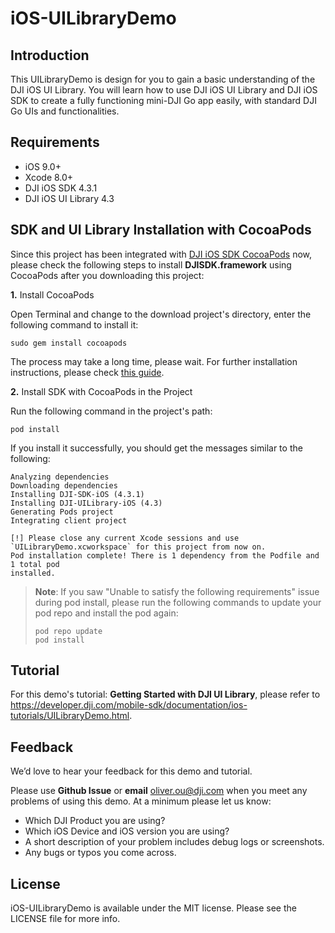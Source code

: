 # iOS-UILibraryDemo

## Introduction

This UILibraryDemo is design for you to gain a basic understanding of the DJI iOS UI Library. You will learn how to use DJI iOS UI Library and DJI iOS SDK to create a fully functioning mini-DJI Go app easily, with standard DJI Go UIs and functionalities. 

## Requirements

 - iOS 9.0+
 - Xcode 8.0+
 - DJI iOS SDK 4.3.1
 - DJI iOS UI Library 4.3

## SDK and UI Library Installation with CocoaPods

Since this project has been integrated with [DJI iOS SDK CocoaPods](https://cocoapods.org/pods/DJI-SDK-iOS) now, please check the following steps to install **DJISDK.framework** using CocoaPods after you downloading this project:

**1.** Install CocoaPods

Open Terminal and change to the download project's directory, enter the following command to install it:

~~~
sudo gem install cocoapods
~~~

The process may take a long time, please wait. For further installation instructions, please check [this guide](https://guides.cocoapods.org/using/getting-started.html#getting-started).

**2.** Install SDK with CocoaPods in the Project

Run the following command in the project's path:

~~~
pod install
~~~

If you install it successfully, you should get the messages similar to the following:

~~~
Analyzing dependencies
Downloading dependencies
Installing DJI-SDK-iOS (4.3.1)
Installing DJI-UILibrary-iOS (4.3)
Generating Pods project
Integrating client project

[!] Please close any current Xcode sessions and use `UILibraryDemo.xcworkspace` for this project from now on.
Pod installation complete! There is 1 dependency from the Podfile and 1 total pod
installed.
~~~

> **Note**: If you saw "Unable to satisfy the following requirements" issue during pod install, please run the following commands to update your pod repo and install the pod again:
> 
> ~~~
> pod repo update
> pod install
> ~~~

## Tutorial

For this demo's tutorial: **Getting Started with DJI UI Library**, please refer to <https://developer.dji.com/mobile-sdk/documentation/ios-tutorials/UILibraryDemo.html>.

## Feedback

We’d love to hear your feedback for this demo and tutorial.

Please use **Github Issue** or **email** [oliver.ou@dji.com](oliver.ou@dji.com) when you meet any problems of using this demo. At a minimum please let us know:

* Which DJI Product you are using?
* Which iOS Device and iOS version you are using?
* A short description of your problem includes debug logs or screenshots.
* Any bugs or typos you come across.

## License

iOS-UILibraryDemo is available under the MIT license. Please see the LICENSE file for more info.
